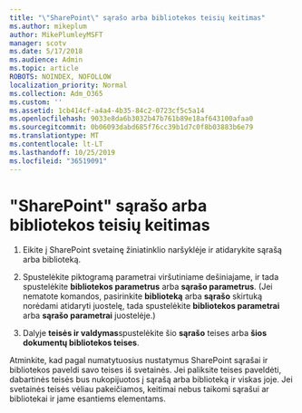 ```yaml
---
title: "\"SharePoint\" sąrašo arba bibliotekos teisių keitimas"
ms.author: mikeplum
author: MikePlumleyMSFT
manager: scotv
ms.date: 5/17/2018
ms.audience: Admin
ms.topic: article
ROBOTS: NOINDEX, NOFOLLOW
localization_priority: Normal
ms.collection: Adm_O365
ms.custom: ''
ms.assetid: 1cb414cf-a4a4-4b35-84c2-0723cf5c5a14
ms.openlocfilehash: 9033e8da6b3032b47b761b89e18af643100afaa0
ms.sourcegitcommit: 0b06093dabd685f76cc39b1d7c0f8b03883b6e79
ms.translationtype: MT
ms.contentlocale: lt-LT
ms.lasthandoff: 10/25/2019
ms.locfileid: "36519091"
---
```

# <a name="change-permissions-for-a-sharepoint-list-or-library"></a>"SharePoint" sąrašo arba bibliotekos teisių keitimas

1. Eikite į SharePoint svetainę žiniatinklio naršyklėje ir atidarykite sąrašą arba biblioteką.
    
2. Spustelėkite piktogramą parametrai viršutiniame dešiniajame, ir tada spustelėkite **bibliotekos parametrus** arba **sąrašo parametrus**. (Jei nematote komandos, pasirinkite **biblioteką** arba **sąrašo** skirtuką norėdami atidaryti juostelę, tada spustelėkite **bibliotekos parametrai** arba **sąrašo parametrai** juostelėje.) 
    
3. Dalyje **teisės ir valdymas**spustelėkite šio **sąrašo** teises arba **šios dokumentų bibliotekos teises**.
    
Atminkite, kad pagal numatytuosius nustatymus SharePoint sąrašai ir bibliotekos paveldi savo teises iš svetainės. Jei paliksite teises paveldėti, dabartinės teisės bus nukopijuotos į sąrašą arba biblioteką ir viskas joje. Jei svetainės teisės vėliau pakeičiamos, keitimai nebus taikomi sąrašui ar bibliotekai ir jame esantiems elementams.
  

